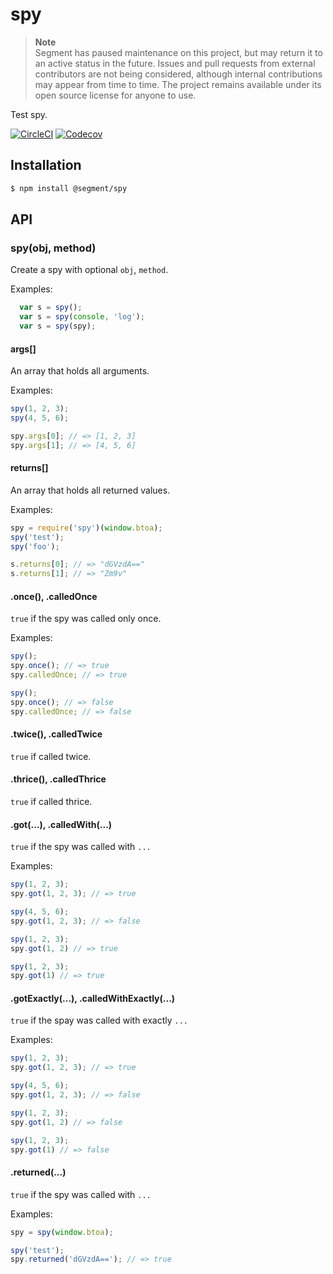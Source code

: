 # spy

> **Note**  
> Segment has paused maintenance on this project, but may return it to an active status in the future. Issues and pull requests from external contributors are not being considered, although internal contributions may appear from time to time. The project remains available under its open source license for anyone to use.

Test spy.

[![CircleCI](https://circleci.com/gh/segmentio/spy.svg?style=shield&circle-token=bde46008aa250c15e0011ae95b65485deb472c83)](https://circleci.com/gh/segmentio/spy)
[![Codecov](https://img.shields.io/codecov/c/github/segmentio/spy/master.svg?maxAge=2592000)](https://codecov.io/gh/segmentio/spy)

## Installation

```sh
$ npm install @segment/spy
```

## API

### spy(obj, method)

  Create a spy with optional `obj`, `method`.

  Examples:

```js
  var s = spy();
  var s = spy(console, 'log');
  var s = spy(spy);
```

#### args[]

An array that holds all arguments.

Examples:

```js
spy(1, 2, 3);
spy(4, 5, 6);

spy.args[0]; // => [1, 2, 3]
spy.args[1]; // => [4, 5, 6]
```

#### returns[]

An array that holds all returned values.

Examples:

```js
spy = require('spy')(window.btoa);
spy('test');
spy('foo');

s.returns[0]; // => "dGVzdA=="
s.returns[1]; // => "Zm9v"
```

#### .once(), .calledOnce

`true` if the spy was called only once.

Examples:

```js
spy();
spy.once(); // => true
spy.calledOnce; // => true

spy();
spy.once(); // => false
spy.calledOnce; // => false
```

#### .twice(), .calledTwice

`true` if called twice.

#### .thrice(), .calledThrice

`true` if called thrice.

#### .got(...), .calledWith(...)

`true` if the spy was called with `...`

Examples:

```js
spy(1, 2, 3);
spy.got(1, 2, 3); // => true

spy(4, 5, 6);
spy.got(1, 2, 3); // => false

spy(1, 2, 3);
spy.got(1, 2) // => true

spy(1, 2, 3);
spy.got(1) // => true
```

#### .gotExactly(...), .calledWithExactly(...)

`true` if the spay was called with exactly `...`

Examples:

```js
spy(1, 2, 3);
spy.got(1, 2, 3); // => true

spy(4, 5, 6);
spy.got(1, 2, 3); // => false

spy(1, 2, 3);
spy.got(1, 2) // => false

spy(1, 2, 3);
spy.got(1) // => false
```

#### .returned(...)

`true` if the spy was called with `...`

Examples:

```js
spy = spy(window.btoa);

spy('test');
spy.returned('dGVzdA=='); // => true
```
